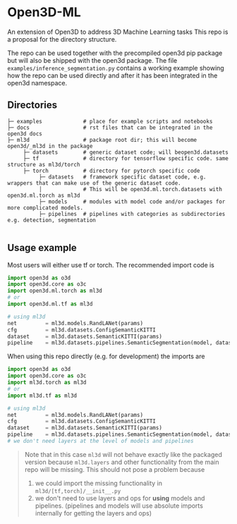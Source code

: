 # Open3D-ML
An extension of Open3D to address 3D Machine Learning tasks
This repo is a proposal for the directory structure.

The repo can be used together with the precompiled open3d pip package but will also be shipped with the open3d package.
The file ```examples/inference_segmentation.py``` contains a working example showing how the repo can be used directly and after it has been integrated in the open3d namespace.


## Directories

```
├─ examples             # place for example scripts and notebooks
├─ docs                 # rst files that can be integrated in the open3d docs
├─ ml3d                 # package root dir; this will become open3d/_ml3d in the package
     ├─ datasets        # generic dataset code; will beopen3d.datasets
     ├─ tf              # directory for tensorflow specific code. same structure as ml3d/torch
     ├─ torch           # directory for pytorch specific code
          ├─ datasets   # framework specific dataset code, e.g. wrappers that can make use of the generic dataset code.
          │             # This will be open3d.ml.torch.datasets with open3d.ml.torch as ml3d
          ├─ models     # modules with model code and/or packages for more complicated models.
          ├─ pipelines  # pipelines with categories as subdirectories e.g. detection, segmentation
          
```

## Usage example

Most users will either use tf or torch. The recommended import code is 
```python
import open3d as o3d
import open3d.core as o3c
import open3d.ml.torch as ml3d
# or
import open3d.ml.tf as ml3d

# using ml3d
net 		= ml3d.models.RandLANet(params)
cfg      	= ml3d.datasets.ConfigSemanticKITTI
dataset 	= ml3d.datasets.SemanticKITTI(params)
pipeline 	= ml3d.datasets.pipelines.SemanticSegmentation(model, dataset, cfg)
```

When using this repo directly (e.g. for development) the imports are
```python
import open3d as o3d
import open3d.core as o3c
import ml3d.torch as ml3d
# or
import ml3d.tf as ml3d

# using ml3d
net 		= ml3d.models.RandLANet(params)
cfg      	= ml3d.datasets.ConfigSemanticKITTI
dataset 	= ml3d.datasets.SemanticKITTI(params)
pipeline 	= ml3d.datasets.pipelines.SemanticSegmentation(model, dataset, cfg)
# we don't need layers at the level of models and pipelines
```
> Note that in this case ```ml3d``` will not behave exactly like the packaged version because ```ml3d.layers``` and other functionality from the main repo will be missing. 
> This should not pose a problem because
>  1. we could import the missing functionality in ```ml3d/[tf,torch]/__init__.py```
>  2. we don't need to use layers and ops for **using** models and pipelines. (pipelines and models will use absolute imports internally for getting the layers and ops)
